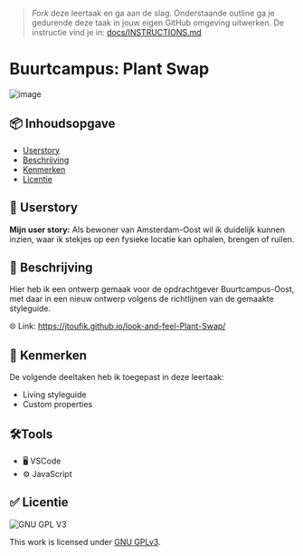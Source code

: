 > _Fork_ deze leertaak en ga aan de slag. 
Onderstaande outline ga je gedurende deze taak in jouw eigen GitHub omgeving uitwerken. 
De instructie vind je in: [docs/INSTRUCTIONS.md](docs/INSTRUCTIONS.md)

# Buurtcampus: Plant Swap


![image](https://user-images.githubusercontent.com/112856590/207584144-ef700d7b-25b2-470a-b564-a41d77a0868f.png)



## 📦 Inhoudsopgave

  * [Userstory](#userstory)
  * [Beschrijving](#beschrijving)
  * [Kenmerken](#kenmerken)
  * [Licentie](#licentie)
  

## 📑 Userstory
 
**Mijn user story:** Als bewoner van Amsterdam-Oost wil ik duidelijk kunnen inzien, waar ik stekjes op een fysieke locatie kan ophalen, brengen of ruilen.


## 📝 Beschrijving

Hier heb ik een ontwerp gemaak voor de opdrachtgever Buurtcampus-Oost, met daar in een nieuw ontwerp volgens de richtlijnen van de gemaakte styleguide.

 🌐 Link:  https://jtoufik.github.io/look-and-feel-Plant-Swap/

## 📍 Kenmerken

<!-- Bij Kenmerken staat welke technieken zijn gebruikt en hoe. Wat is de HTML structuur? Wat zijn de belangrijkste dingen in CSS? Wat is er met Javascript gedaan en hoe? Misschien heb je een framwork of library gebruikt? -->

De volgende deeltaken heb ik toegepast in deze leertaak:

- Living styleguide
- Custom properties

## 🛠️Tools 

* 🖥️ VSCode
* ⚙️ JavaScript


## ✅ Licentie

![GNU GPL V3](https://www.gnu.org/graphics/gplv3-127x51.png)

This work is licensed under [GNU GPLv3](./LICENSE).
